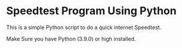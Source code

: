 # Speedtest Program Using Python 
<td>
This is a simple Python script to do a quick internet Speedtest.
</td>

Make Sure you have Python (3.9.0) or high  installed. 
